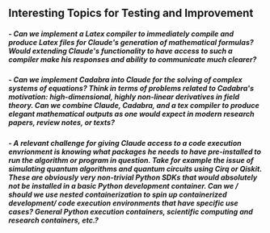 ## Interesting Topics for Testing and Improvement

##### - Can we implement a Latex compiler to immediately compile and produce Latex files for Claude's generation of mathematical formulas? Would extending Claude's functionality to have access to such a compiler make his responses and ability to communicate much clearer?

##### - Can we implement Cadabra into Claude for the solving of complex systems of equations? Think in terms of problems related to Cadabra's motivation: high-dimensional, highly non-linear derivatives in field theory. Can we combine Claude, Cadabra, and a tex compiler to produce elegant mathematical outputs as one would expect in modern research papers, review notes, or texts?

##### - A relevant challenge for giving Claude access to a code execution envrionment is knowing what packages he needs to have pre-installed to run the algorithm or program in question. Take for example the issue of simulating quantum algorithms and quantum circuits using Cirq or Qiskit. These are obviously very non-trivial Python SDKs that would absolutely not be installed in a basic Python development container. Can we / should we use nested containerization to spin up containerized development/ code execution environments that have specific use cases? General Python execution containers, scientific computing and research containers, etc.?
